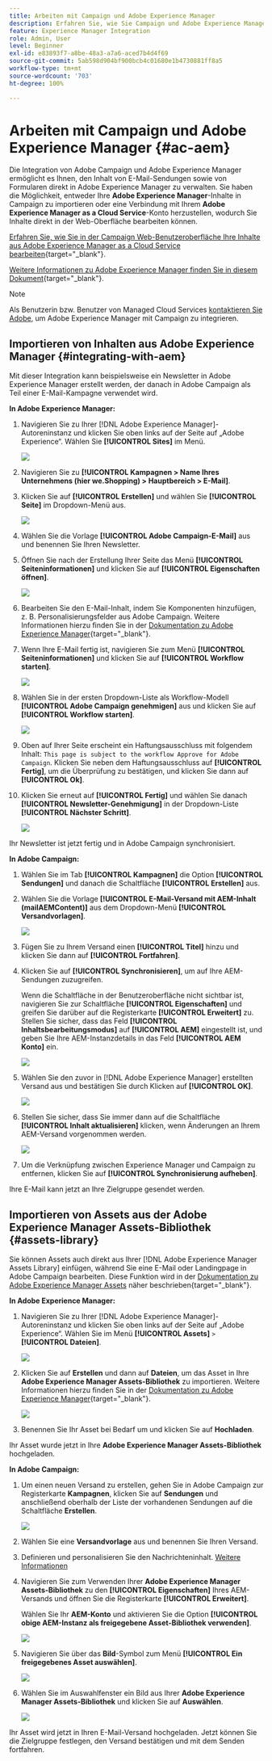 ```yaml
---
title: Arbeiten mit Campaign und Adobe Experience Manager
description: Erfahren Sie, wie Sie Campaign und Adobe Experience Manager gemeinsam verwenden können
feature: Experience Manager Integration
role: Admin, User
level: Beginner
exl-id: e83893f7-a8be-48a3-a7a6-aced7b4d4f69
source-git-commit: 5ab598d904bf900bcb4c01680e1b4730881ff8a5
workflow-type: tm+mt
source-wordcount: '703'
ht-degree: 100%

---
```


# Arbeiten mit Campaign und Adobe Experience Manager {#ac-aem}

Die Integration von Adobe Campaign und Adobe Experience Manager ermöglicht es Ihnen, den Inhalt von E-Mail-Sendungen sowie von Formularen direkt in Adobe Experience Manager zu verwalten. Sie haben die Möglichkeit, entweder Ihre **Adobe Experience Manager**-Inhalte in Campaign zu importieren oder eine Verbindung mit Ihrem **Adobe Experience Manager as a Cloud Service**-Konto herzustellen, wodurch Sie Inhalte direkt in der Web-Oberfläche bearbeiten können.

[Erfahren Sie, wie Sie in der Campaign Web-Benutzeroberfläche Ihre Inhalte aus Adobe Experience Manager as a Cloud Service bearbeiten](https://experienceleague.adobe.com/docs/campaign-web/v8/integrations/aem-content.html?lang=de){target="_blank"}.

[Weitere Informationen zu Adobe Experience Manager finden Sie in diesem Dokument](https://experienceleague.adobe.com/docs/experience-manager-65/administering/integration/campaignonpremise.html?lang=de#aem-and-adobe-campaign-integration-workflow){target="_blank"}.


>[!NOTE]
>
>Als Benutzerin bzw. Benutzer von Managed Cloud Services [kontaktieren Sie Adobe](../start/campaign-faq.md#support), um Adobe Experience Manager mit Campaign zu integrieren.

## Importieren von Inhalten aus Adobe Experience Manager {#integrating-with-aem}

Mit dieser Integration kann beispielsweise ein Newsletter in Adobe Experience Manager erstellt werden, der danach in Adobe Campaign als Teil einer E-Mail-Kampagne verwendet wird.

**In Adobe Experience Manager:**

1. Navigieren Sie zu Ihrer [!DNL Adobe Experience Manager]-Autoreninstanz und klicken Sie oben links auf der Seite auf „Adobe Experience“. Wählen Sie **[!UICONTROL Sites]** im Menü.

   ![](assets/aem_authoring_1.png)

1. Navigieren Sie zu **[!UICONTROL Kampagnen > Name Ihres Unternehmens (hier we.Shopping) > Hauptbereich > E-Mail]**.

1. Klicken Sie auf **[!UICONTROL Erstellen]** und wählen Sie **[!UICONTROL Seite]** im Dropdown-Menü aus.

   ![](assets/aem_authoring_2.png)

1. Wählen Sie die Vorlage **[!UICONTROL Adobe Campaign-E-Mail]** aus und benennen Sie Ihren Newsletter.

1. Öffnen Sie nach der Erstellung Ihrer Seite das Menü **[!UICONTROL Seiteninformationen]** und klicken Sie auf **[!UICONTROL Eigenschaften öffnen]**.

   ![](assets/aem_authoring_3.png)

1. Bearbeiten Sie den E-Mail-Inhalt, indem Sie Komponenten hinzufügen, z. B. Personalisierungsfelder aus Adobe Campaign. Weitere Informationen hierzu finden Sie in der [Dokumentation zu Adobe Experience Manager](https://experienceleague.adobe.com/docs/experience-manager-65/content/sites/authoring/aem-adobe-campaign/campaign.html?lang=de#editing-email-content){target="_blank"}.

1. Wenn Ihre E-Mail fertig ist, navigieren Sie zum Menü **[!UICONTROL Seiteninformationen]** und klicken Sie auf **[!UICONTROL Workflow starten]**.

   ![](assets/aem_authoring_4.png)

1. Wählen Sie in der ersten Dropdown-Liste als Workflow-Modell **[!UICONTROL Adobe Campaign genehmigen]** aus und klicken Sie auf **[!UICONTROL Workflow starten]**.

   ![](assets/aem_authoring_5.png)

1. Oben auf Ihrer Seite erscheint ein Haftungsausschluss mit folgendem Inhalt: `This page is subject to the workflow Approve for Adobe Campaign`. Klicken Sie neben dem Haftungsausschluss auf **[!UICONTROL Fertig]**, um die Überprüfung zu bestätigen, und klicken Sie dann auf **[!UICONTROL Ok]**.

1. Klicken Sie erneut auf **[!UICONTROL Fertig]** und wählen Sie danach **[!UICONTROL Newsletter-Genehmigung]** in der Dropdown-Liste **[!UICONTROL Nächster Schritt]**.

   ![](assets/aem_authoring_6.png)

Ihr Newsletter ist jetzt fertig und in Adobe Campaign synchronisiert.

**In Adobe Campaign:**

1. Wählen Sie im Tab **[!UICONTROL Kampagnen]** die Option **[!UICONTROL Sendungen]** und danach die Schaltfläche **[!UICONTROL Erstellen]** aus.

1. Wählen Sie die Vorlage **[!UICONTROL E-Mail-Versand mit AEM-Inhalt (mailAEMContent)]** aus dem Dropdown-Menü **[!UICONTROL Versandvorlagen]**.

   ![](assets/aem_authoring_7.png)

1. Fügen Sie zu Ihrem Versand einen **[!UICONTROL Titel]** hinzu und klicken Sie dann auf **[!UICONTROL Fortfahren]**.

1. Klicken Sie auf **[!UICONTROL Synchronisieren]**, um auf Ihre AEM-Sendungen zuzugreifen.

   Wenn die Schaltfläche in der Benutzeroberfläche nicht sichtbar ist, navigieren Sie zur Schaltfläche **[!UICONTROL Eigenschaften]** und greifen Sie darüber auf die Registerkarte **[!UICONTROL Erweitert]** zu. Stellen Sie sicher, dass das Feld **[!UICONTROL Inhaltsbearbeitungsmodus]** auf **[!UICONTROL AEM]** eingestellt ist, und geben Sie Ihre AEM-Instanzdetails in das Feld **[!UICONTROL AEM Konto]** ein.

   ![](assets/aem_authoring_8.png)

1. Wählen Sie den zuvor in [!DNL Adobe Experience Manager] erstellten Versand aus und bestätigen Sie durch Klicken auf **[!UICONTROL OK]**.

   ![](assets/aem_authoring_11.png)

1. Stellen Sie sicher, dass Sie immer dann auf die Schaltfläche **[!UICONTROL Inhalt aktualisieren]** klicken, wenn Änderungen an Ihrem AEM-Versand vorgenommen werden.

   ![](assets/aem_authoring_12.png)

1. Um die Verknüpfung zwischen Experience Manager und Campaign zu entfernen, klicken Sie auf **[!UICONTROL Synchronisierung aufheben]**.

Ihre E-Mail kann jetzt an Ihre Zielgruppe gesendet werden.

## Importieren von Assets aus der Adobe Experience Manager Assets-Bibliothek {#assets-library}

Sie können Assets auch direkt aus Ihrer [!DNL Adobe Experience Manager Assets Library] einfügen, während Sie eine E-Mail oder Landingpage in Adobe Campaign bearbeiten. Diese Funktion wird in der [Dokumentation zu Adobe Experience Manager Assets](https://experienceleague.adobe.com/docs/experience-manager-65/content/assets/managing/manage-assets.html?lang=de) näher beschrieben{target="_blank"}.

**In Adobe Experience Manager:**

1. Navigieren Sie zu Ihrer [!DNL Adobe Experience Manager]-Autoreninstanz und klicken Sie oben links auf der Seite auf „Adobe Experience“. Wählen Sie im Menü **[!UICONTROL Assets]** `>` **[!UICONTROL Dateien]**.

   ![](assets/aem_assets_1.png)

1. Klicken Sie auf **Erstellen** und dann auf **Dateien**, um das Asset in Ihre **Adobe Experience Manager Assets-Bibliothek** zu importieren. Weitere Informationen hierzu finden Sie in der [Dokumentation zu Adobe Experience Manager](https://experienceleague.adobe.com/docs/experience-manager-65/content/assets/managing/manage-assets.html?lang=de#uploading-assets){target="_blank"}.

   ![](assets/aem_assets_2.png)

1. Benennen Sie Ihr Asset bei Bedarf um und klicken Sie auf **Hochladen**.

Ihr Asset wurde jetzt in Ihre **Adobe Experience Manager Assets-Bibliothek** hochgeladen.

**In Adobe Campaign:**

1. Um einen neuen Versand zu erstellen, gehen Sie in Adobe Campaign zur Registerkarte **Kampagnen**, klicken Sie auf **Sendungen** und anschließend oberhalb der Liste der vorhandenen Sendungen auf die Schaltfläche **Erstellen**.

   ![](assets/aem_assets_3.png)

1. Wählen Sie eine **Versandvorlage** aus und benennen Sie Ihren Versand.

1. Definieren und personalisieren Sie den Nachrichteninhalt. [Weitere Informationen](../send/email.md)

1. Navigieren Sie zum Verwenden Ihrer **Adobe Experience Manager Assets-Bibliothek** zu den **[!UICONTROL Eigenschaften]** Ihres AEM-Versands und öffnen Sie die Registerkarte **[!UICONTROL Erweitert]**.

   Wählen Sie Ihr **AEM-Konto** und aktivieren Sie die Option **[!UICONTROL obige AEM-Instanz als freigegebene Asset-Bibliothek verwenden]**.

   ![](assets/aem_authoring_9.png)

1. Navigieren Sie über das **Bild**-Symbol zum Menü **[!UICONTROL Ein freigegebenes Asset auswählen]**.

   ![](assets/aem_assets_4.png)

1. Wählen Sie im Auswahlfenster ein Bild aus Ihrer **Adobe Experience Manager Assets-Bibliothek** und klicken Sie auf **Auswählen**.

   ![](assets/aem_assets_5.png)

Ihr Asset wird jetzt in Ihren E-Mail-Versand hochgeladen. Jetzt können Sie die Zielgruppe festlegen, den Versand bestätigen und mit dem Senden fortfahren.
